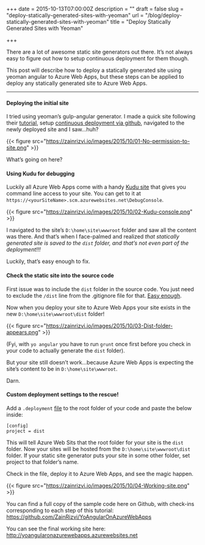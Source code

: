 +++
date = 2015-10-13T07:00:00Z
description = ""
draft = false
slug = "deploy-statically-generated-sites-with-yeoman"
url = "/blog/deploy-statically-generated-sites-with-yeoman"
title = "Deploy Statically Generated Sites with Yeoman"

+++


There are a lot of awesome static site generators out there. It’s not always easy to figure out how to setup continuous deployment for them though.

This post will describe how to deploy a statically generated site using yeoman angular to Azure Web Apps, but these steps can be applied to deploy any statically generated site to Azure Web Apps.

---

#### Deploying the initial site

I tried using yeoman’s gulp-angular generator. I made a quick site following their [tutorial](http://yeoman.io/codelab/index.html), setup [continuous deployment via github](https://azure.microsoft.com/en-us/documentation/articles/web-sites-publish-source-control/), navigated to the newly deployed site and I saw…huh?

{{< figure src="https://zainrizvi.io/images/2015/10/01-No-permission-to-site.png" >}}

What’s going on here?

#### Using Kudu for debugging

Luckily all Azure Web Apps come with a handy [Kudu site](https://github.com/projectkudu/kudu/wiki) that gives you command line access to your site. You can get to it at `https://<yourSiteName>.scm.azurewebsites.net\DebugConsole`.

{{< figure src="https://zainrizvi.io/images/2015/10/02-Kudu-console.png" >}}

I navigated to the site’s `D:\home\site\wwwroot` folder and saw all the content was there. And that’s when I face-palmed and realized  _that statically generated site is saved to the `dist` folder, and that’s not even part of the deployment!!!_

Luckily, that’s easy enough to fix.

#### Check the static site into the source code

First issue was to include the `dist` folder in the source code. You just need to exclude the `/dist` line from the .gitignore file for that. [Easy enough](https://github.com/ZainRizvi/YoAngularOnAzureWebApps/commit/3fc3040eb65699295e85c151f339dc30aae6c971#diff-a084b794bc0759e7a6b77810e01874f2).

Now when you deploy your site to Azure Web Apps your site exists in the new `D:\home\site\wwwroot\dist` folder!

{{< figure src="https://zainrizvi.io/images/2015/10/03-Dist-folder-appears.png" >}}

(Fyi, with `yo angular` you have to run `grunt` once first before you check in your code to actually generate the `dist` folder).

But your site still doesn’t work…because Azure Web Apps is expecting the site’s content to be in `D:\home\site\wwwroot`.

Darn.

#### Custom deployment settings to the rescue!

Add a `.deployment`  [file](https://github.com/ZainRizvi/YoAngularOnAzureWebApps/commit/9be9a4b503a86678d85e3a4287fa26cce1f175b7) to the root folder of your code and paste the below inside:

```
[config]
project = dist

```

This will tell Azure Web Sits that the root folder for your site is the `dist` folder. Now your sites will be hosted from the `D:\home\site\wwwroot\dist` folder. If your static site generator puts your site in some other folder, set project to that folder’s name.

Check in the file, deploy it to Azure Web Apps, and see the magic happen.

{{< figure src="https://zainrizvi.io/images/2015/10/04-Working-site.png" >}}

You can find a full copy of the sample code here on Github, with check-ins corresponding to each step of this tutorial: https://github.com/ZainRizvi/YoAngularOnAzureWebApps

You can see the final working site here: http://yoangularonazurewebapps.azurewebsites.net

